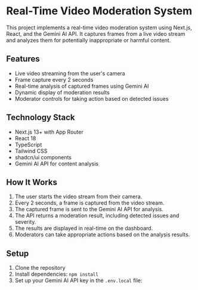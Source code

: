 # Real-Time Video Moderation System

This project implements a real-time video moderation system using Next.js, React, and the Gemini AI API. It captures frames from a live video stream and analyzes them for potentially inappropriate or harmful content.

## Features

- Live video streaming from the user's camera
- Frame capture every 2 seconds
- Real-time analysis of captured frames using Gemini AI
- Dynamic display of moderation results
- Moderator controls for taking action based on detected issues

## Technology Stack

- Next.js 13+ with App Router
- React 18
- TypeScript
- Tailwind CSS
- shadcn/ui components
- Gemini AI API for content analysis

## How It Works

1. The user starts the video stream from their camera.
2. Every 2 seconds, a frame is captured from the video stream.
3. The captured frame is sent to the Gemini AI API for analysis.
4. The API returns a moderation result, including detected issues and severity.
5. The results are displayed in real-time on the dashboard.
6. Moderators can take appropriate actions based on the analysis results.

## Setup

1. Clone the repository
2. Install dependencies: `npm install`
3. Set up your Gemini AI API key in the `.env.local` file:

